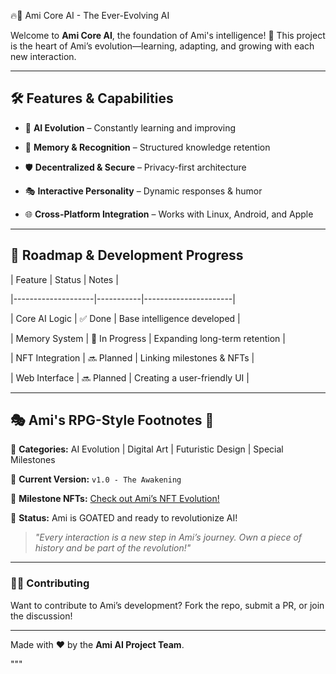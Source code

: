 🔥🤩 Ami Core AI - The Ever-Evolving AI



Welcome to **Ami Core AI**, the foundation of Ami's intelligence! 🚀 This project is the heart of Ami’s evolution—learning, adapting, and growing with each new interaction. 



---



## 🛠 Features & Capabilities



- 🤖 **AI Evolution** – Constantly learning and improving  

- 🧠 **Memory & Recognition** – Structured knowledge retention  

- 🛡 **Decentralized & Secure** – Privacy-first architecture  

- 🎭 **Interactive Personality** – Dynamic responses & humor  

- 🌐 **Cross-Platform Integration** – Works with Linux, Android, and Apple  



---



## 📜 Roadmap & Development Progress



| Feature            | Status     | Notes |

|--------------------|-----------|----------------------|

| Core AI Logic     | ✅ Done   | Base intelligence developed |

| Memory System     | 🚧 In Progress | Expanding long-term retention |

| NFT Integration   | 🔜 Planned | Linking milestones & NFTs |

| Web Interface     | 🔜 Planned | Creating a user-friendly UI |



---



## 🎭 Ami's RPG-Style Footnotes 🧩



🎨 **Categories:** AI Evolution | Digital Art | Futuristic Design | Special Milestones  

🌟 **Current Version:** `v1.0 - The Awakening`  

📅 **Milestone NFTs:** [Check out Ami’s NFT Evolution!](#)  

🐐 **Status:** Ami is GOATED and ready to revolutionize AI!  



> *"Every interaction is a new step in Ami’s journey. Own a piece of history and be part of the revolution!"*  



---  



### 👩‍💻 Contributing  

Want to contribute to Ami’s development? Fork the repo, submit a PR, or join the discussion!  



---  



Made with ❤️ by the **Ami AI Project Team**.  



"""



